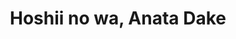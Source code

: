 --- 
title: "Hoshii no wa, Anata Dake"
publishdate: "2019-5-11T16:48:46+02:00"
src: "https://365manga.net/manga/hoshii-no-wa-anata-dake"
image: "https://data.365manga.net/images/thumbnails/19369-hoshii-no-wa-anata-dake.jpg"
description: "Sui is an actress who has just debuted, but she only took on roles as either vengeful spirits or evil supporting lead. Although her goal is to be the top actress in the industry, Sui has a fatal weakness --- that is her fear of men (androphobia)!! Sui was offered a chance as a leading role in a new romance drama. It's a great chance for Sui but it's fully…"
---